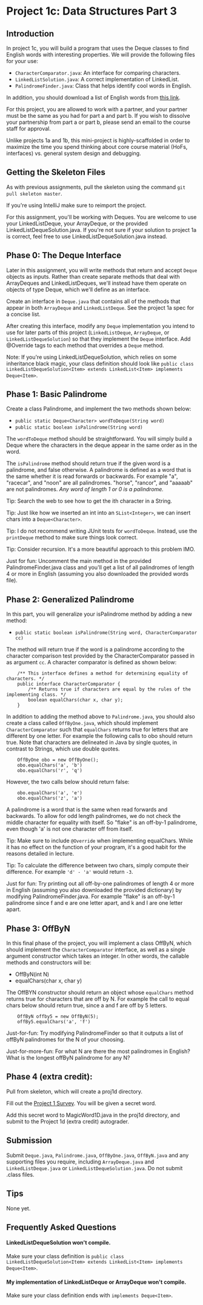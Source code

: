 # Project 1c: Data Structures Part 3

Introduction
------------

In project 1c, you will build a program that uses the Deque classes to find English words with interesting properties. We will provide the following files for your use:

- `CharacterComparator.java`: An interface for comparing characters.
- `LinkedListSolution.java`: A correct implementation of LinkedList.
- `PalindromeFinder.java`: Class that helps identify cool words in English.

In addition, you should download a list of English words from [this link](http://joshh.ug/words).

For this project, you are allowed to work with a partner, and your partner must be the same as you had for part a and part b. If you wish to dissolve your partnership from part a or part b, please send an email to the course staff for approval.

Unlike projects 1a and 1b, this mini-project is highly-scaffolded in order to maximize the time you spend thinking about core course material (HoFs, interfaces) vs. general system design and debugging.

Getting the Skeleton Files
----------------

As with previous assignments, pull the skeleton using the command `git pull skeleton master`.

If you're using IntelliJ make sure to reimport the project.

For this assignment, you'll be working with Deques. You are welcome to use your LinkedListDeque, your ArrayDeque, or the provided LinkedListDequeSolution.java. If you're not sure if your solution to project 1a is correct, feel free to use LinkedListDequeSolution.java instead.

Phase 0: The Deque Interface
----------------

Later in this assignment, you will write methods that return and accept `Deque` objects as inputs. Rather than create separate methods that deal with ArrayDeques and LinkedListDeques, we'll instead have them operate on objects of type Deque, which we'll define as an interface.

Create an interface in `Deque.java` that contains all of the methods that appear in both `ArrayDeque` and `LinkedListDeque`. See the project 1a spec for a concise list.

After creating this interface, modify any `Deque` implementation you intend to use for later parts of this project (`LinkedListDeque`, `ArrayDeque`, or `LinkedListDequeSolution`) so that they implement the `Deque` interface. Add @Override tags to each method that overrides a `Deque` method.

Note: If you're using LinkedListDequeSolution, which relies on some inheritance black magic, your class definition should look like `public class LinkedListDequeSolution<Item> extends LinkedList<Item> implements Deque<Item>`.


Phase 1: Basic Palindrome
----------------

Create a class Palindrome, and implement the two methods shown below:

- `public static Deque<Character> wordToDeque(String word)`
- `public static boolean isPalindrome(String word)`

The `wordToDeque` method should be straightforward. You will simply build a Deque where the characters in the deque appear in the same order as in the word.

The `isPalindrome` method should return true if the given word is a palindrome, and false otherwise. A palindrome is defined as a word that is the same whether it is read forwards or backwards. For example "a", "racecar", and "noon" are all palindromes. "horse", "rancor", and "aaaaab" are not palindromes. *Any word of length 1 or 0 is a palindrome.*

Tip: Search the web to see how to get the ith character in a String.

Tip: Just like how we inserted an int into an `SList<Integer>`, we can insert chars into a `Deque<Character>`.

Tip: I do not recommend writing JUnit tests for `wordToDeque`. Instead, use the `printDeque` method to make sure things look correct.

Tip: Consider recursion. It's a more beautiful approach to this problem IMO.

Just for fun: Uncomment the main method in the provided PalindromeFinder.java class and you'll get a list of all palindromes of length 4 or more in English (assuming you also downloaded the provided words file).

Phase 2: Generalized Palindrome
-----------------

In this part, you will generalize your isPalindrome method by adding a new method:

- `public static boolean isPalindrome(String word, CharacterComparator cc)`

The method will return true if the word is a palindrome according to the character comparison test provided by the CharacterComparator passed in as argument `cc`. A character comparator is defined as shown below:

        /** This interface defines a method for determining equality of characters. */
        public interface CharacterComparator {
            /** Returns true if characters are equal by the rules of the implementing class. */
            boolean equalChars(char x, char y);
        }

In addition to adding the method above to `Palindrome.java`, you should also create a class called `OffByOne.java`, which should implement `CharacterComparator` such that `equalChars` returns true for letters that are different by one letter. For example the following calls to obo should return true. Note that characters are delineated in Java by single quotes, in contrast to Strings, which use double quotes.

    	OffByOne obo = new OffByOne();
    	obo.equalChars('a', 'b')
    	obo.equalChars('r', 'q')

However, the two calls below should return false:

    	obo.equalChars('a', 'e')
    	obo.equalChars('z', 'a')

A palindrome is a word that is the same when read forwards and backwards. To allow for odd length palindromes, we do not check the middle character for equality with itself. So "flake" is an off-by-1 palindrome, even though 'a' is not one character off from itself.

Tip: Make sure to include `@Override` when implementing equalChars. While it has no effect on the function of your program, it's a good habit for the reasons detailed in lecture.

Tip: To calculate the difference between two chars, simply compute their difference. For example `'d' - 'a'` would return `-3`.

Just for fun: Try printing out all off-by-one palindromes of length 4 or more in English (assuming you also downloaded the provided dictionary) by modifying PalindromeFinder.java. For example "flake" is an off-by-1 palindrome since f and e are one letter apart, and k and l are one letter apart.

Phase 3: OffByN
-----------------

In this final phase of the project, you will implement a class OffByN, which should implement the `CharacterComparator` interface, as well as a single argument constructor which takes an integer. In other words, the callable methods and constructors will be:

- OffByN(int N)
- equalChars(char x, char y)

The OffBYN constructor should return an object whose `equalChars` method returns true for characters that are off by N. For example the call to equal chars below should return true, since a and f are off by 5 letters.

    	OffByN offby5 = new OffByN(5);
    	offBy5.equalChars('a', 'f')

Just-for-fun: Try modifying PalindromeFinder so that it outputs a list of offByN palindromes for the N of your choosing.

Just-for-more-fun: For what N are there the most palindromes in English? What is the longest offByN palindrome for any N?

Phase 4 (extra credit):
-----------------

Pull from skeleton, which will create a proj1d directory.

Fill out the [Project 1 Survey](https://docs.google.com/forms/d/1XkbvM0iCRZReEP51htX7WTGAebXo9CqeC5pEJptbxKg/viewform). You will be given a secret word.

Add this secret word to MagicWord1D.java in the proj1d directory, and submit to the Project 1d (extra credit) autograder.

Submission
----------------

Submit `Deque.java`, `Palindrome.java`, `OffByOne.java`, `OffByN.java` and any supporting files you require, including `ArrayDeque.java` and `LinkedListDeque.java` or `LinkedListDequeSolution.java`. Do not submit .class files.

Tips
----------------
None yet.

Frequently Asked Questions
----------------

#### LinkedListDequeSolution won't compile.

Make sure your class definition is `public class LinkedListDequeSolution<Item> extends LinkedList<Item> implements Deque<Item>`.

#### My implementation of LinkedListDeque or ArrayDeque won't compile.

Make sure your class definition ends with `implements Deque<Item>`.